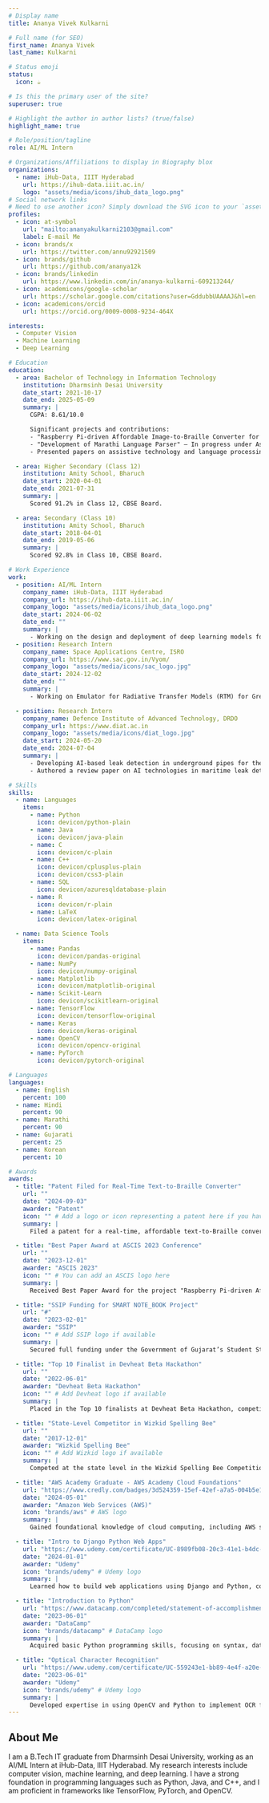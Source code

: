 ```yaml
---
# Display name
title: Ananya Vivek Kulkarni

# Full name (for SEO)
first_name: Ananya Vivek
last_name: Kulkarni

# Status emoji
status:
  icon: ☕️

# Is this the primary user of the site?
superuser: true

# Highlight the author in author lists? (true/false)
highlight_name: true

# Role/position/tagline
role: AI/ML Intern

# Organizations/Affiliations to display in Biography blox
organizations:
  - name: iHub-Data, IIIT Hyderabad
    url: https://ihub-data.iiit.ac.in/
    logo: "assets/media/icons/ihub_data_logo.png"
# Social network links
# Need to use another icon? Simply download the SVG icon to your `assets/media/icons/` folder.
profiles:
  - icon: at-symbol
    url: "mailto:ananyakulkarni2103@gmail.com"
    label: E-mail Me
  - icon: brands/x
    url: https://twitter.com/annu92921509
  - icon: brands/github
    url: https://github.com/ananya12k
  - icon: brands/linkedin
    url: https://www.linkedin.com/in/ananya-kulkarni-609213244/
  - icon: academicons/google-scholar
    url: https://scholar.google.com/citations?user=GddubbUAAAAJ&hl=en
  - icon: academicons/orcid
    url: https://orcid.org/0009-0008-9234-464X

interests:
  - Computer Vision
  - Machine Learning
  - Deep Learning

# Education
education:
  - area: Bachelor of Technology in Information Technology
    institution: Dharmsinh Desai University
    date_start: 2021-10-17
    date_end: 2025-05-09
    summary: |
      CGPA: 8.61/10.0

      Significant projects and contributions:
      - "Raspberry Pi-driven Affordable Image-to-Braille Converter for Visually Impaired Users" – Best Paper Award at ASCIS 2023.
      - "Development of Marathi Language Parser" – In progress under Assistant Prof. Deepak Vegda.
      - Presented papers on assistive technology and language processing at IEEE and Springer conferences.

  - area: Higher Secondary (Class 12)
    institution: Amity School, Bharuch
    date_start: 2020-04-01
    date_end: 2021-07-31
    summary: |
      Scored 91.2% in Class 12, CBSE Board.

  - area: Secondary (Class 10)
    institution: Amity School, Bharuch
    date_start: 2018-04-01
    date_end: 2019-05-06
    summary: |
      Scored 92.8% in Class 10, CBSE Board.

# Work Experience
work:
  - position: AI/ML Intern
    company_name: iHub-Data, IIIT Hyderabad
    company_url: https://ihub-data.iiit.ac.in/
    company_logo: "assets/media/icons/ihub_data_logo.png"
    date_start: 2024-06-02
    date_end: ""
    summary: |
      - Working on the design and deployment of deep learning models for adverse weather removal under the Mobility initiative at INAI, with a current focus on developing a lightweight model using knowledge distillation for real-time inference
  - position: Research Intern
    company_name: Space Applications Centre, ISRO
    company_url: https://www.sac.gov.in/Vyom/
    company_logo: "assets/media/icons/sac_logo.jpg"
    date_start: 2024-12-02
    date_end: ""
    summary: |
      - Working on Emulator for Radiative Transfer Models (RTM) for Greenhouse Gases (GHGs) in the atmosphere.

  - position: Research Intern
    company_name: Defence Institute of Advanced Technology, DRDO
    company_url: https://www.diat.ac.in
    company_logo: "assets/media/icons/diat_logo.jpg"
    date_start: 2024-05-20
    date_end: 2024-07-04
    summary: |
      - Developing AI-based leak detection in underground pipes for the maritime industry.
      - Authored a review paper on AI technologies in maritime leak detection, focusing on current trends and future directions.

# Skills
skills:
  - name: Languages
    items:
      - name: Python
        icon: devicon/python-plain
      - name: Java
        icon: devicon/java-plain
      - name: C
        icon: devicon/c-plain
      - name: C++
        icon: devicon/cplusplus-plain
        icon: devicon/css3-plain
      - name: SQL
        icon: devicon/azuresqldatabase-plain
      - name: R
        icon: devicon/r-plain
      - name: LaTeX
        icon: devicon/latex-original

  - name: Data Science Tools
    items:
      - name: Pandas
        icon: devicon/pandas-original
      - name: NumPy
        icon: devicon/numpy-original
      - name: Matplotlib
        icon: devicon/matplotlib-original
      - name: Scikit-Learn
        icon: devicon/scikitlearn-original
      - name: TensorFlow
        icon: devicon/tensorflow-original
      - name: Keras
        icon: devicon/keras-original
      - name: OpenCV
        icon: devicon/opencv-original
      - name: PyTorch
        icon: devicon/pytorch-original

# Languages
languages:
  - name: English
    percent: 100
  - name: Hindi
    percent: 90
  - name: Marathi
    percent: 90
  - name: Gujarati
    percent: 25
  - name: Korean
    percent: 10

# Awards
awards:
  - title: "Patent Filed for Real-Time Text-to-Braille Converter"
    url: ""
    date: "2024-09-03"
    awarder: "Patent"
    icon: "" # Add a logo or icon representing a patent here if you have one
    summary: |
      Filed a patent for a real-time, affordable text-to-Braille converter designed for visually impaired students, featuring AI-powered image captioning and a teacher monitoring tool.

  - title: "Best Paper Award at ASCIS 2023 Conference"
    url: ""
    date: "2023-12-01"
    awarder: "ASCIS 2023"
    icon: "" # You can add an ASCIS logo here
    summary: |
      Received Best Paper Award for the project "Raspberry Pi-driven Affordable Image-to-Braille Converter for Visually Impaired Users," presented at ASCIS 2023 and published in Springer CCIS series.

  - title: "SSIP Funding for SMART NOTE_BOOK Project"
    url: "#"
    date: "2023-02-01"
    awarder: "SSIP"
    icon: "" # Add SSIP logo if available
    summary: |
      Secured full funding under the Government of Gujarat’s Student Startup Innovation Policy (SSIP) for developing SMART NOTE_BOOK, an IoT-based assistive tool converting text to Braille.

  - title: "Top 10 Finalist in Devheat Beta Hackathon"
    url: ""
    date: "2022-06-01"
    awarder: "Devheat Beta Hackathon"
    icon: "" # Add Devheat logo if available
    summary: |
      Placed in the Top 10 finalists at Devheat Beta Hackathon, competing in a series of innovative problem-solving and coding challenges.

  - title: "State-Level Competitor in Wizkid Spelling Bee"
    url: ""
    date: "2017-12-01"
    awarder: "Wizkid Spelling Bee"
    icon: "" # Add Wizkid logo if available
    summary: |
      Competed at the state level in the Wizkid Spelling Bee Competition.

  - title: "AWS Academy Graduate - AWS Academy Cloud Foundations"
    url: "https://www.credly.com/badges/3d524359-15ef-42ef-a7a5-004b5e1ecf04/public_url"
    date: "2024-05-01"
    awarder: "Amazon Web Services (AWS)"
    icon: "brands/aws" # AWS logo
    summary: |
      Gained foundational knowledge of cloud computing, including AWS services and cloud infrastructure.

  - title: "Intro to Django Python Web Apps"
    url: "https://www.udemy.com/certificate/UC-8989fb08-20c3-41e1-b4dc-971ecf98e798/"
    date: "2024-01-01"
    awarder: "Udemy"
    icon: "brands/udemy" # Udemy logo
    summary: |
      Learned how to build web applications using Django and Python, covering database integration, templates, and deployment.

  - title: "Introduction to Python"
    url: "https://www.datacamp.com/completed/statement-of-accomplishment/course/29e94875775f59d74c02e67046c38dc03364a239"
    date: "2023-06-01"
    awarder: "DataCamp"
    icon: "brands/datacamp" # DataCamp logo
    summary: |
      Acquired basic Python programming skills, focusing on syntax, data structures, and algorithms.

  - title: "Optical Character Recognition"
    url: "https://www.udemy.com/certificate/UC-559243e1-bb89-4e4f-a20e-6cea27911c47"
    date: "2023-06-01"
    awarder: "Udemy"
    icon: "brands/udemy" # Udemy logo
    summary: |
      Developed expertise in using OpenCV and Python to implement OCR for extracting text from images, with applications in computer vision and NLP.
---
```


## About Me

I am a B.Tech IT graduate from Dharmsinh Desai University, working as an AI/ML Intern at iHub-Data, IIIT Hyderabad. My research interests include computer vision, machine learning, and deep learning. I have a strong foundation in programming languages such as Python, Java, and C++, and I am proficient in frameworks like TensorFlow, PyTorch, and OpenCV.
